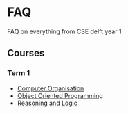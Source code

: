 # FAQ
FAQ on everything from CSE delft year 1

## Courses
### Term 1
* [Computer Organisation](computer-organisation/README.md)
* [Object Oriented Programming](object-oriented-programming/README.md)
* [Reasoning and Logic](reasoning-and-logic/README.md)
